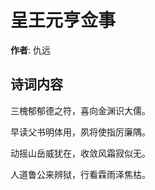 # 呈王元亨佥事

**作者**: 仇远

## 诗词内容

三槐郁郁德之符，喜向金渊识大儒。

早读父书明体用，夙将使指厉廉隅。

动摇山岳威犹在，收敛风霜寂似无。

人道鲁公来辨狱，行看霖雨泽焦枯。

